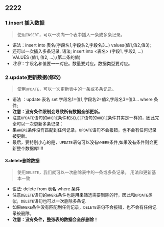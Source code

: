 



## 2222

### 1.insert 插入数据

> 使用`INSERT`，可以一次向一个表中插入一条或多条记录。

- 语法：insert into 表名(字段名1,字段名2,字段名3...) values(值1,值2,值3);
- 还可以一次插入多条记录, 语法; insert into <表名> (字段1, 字段2, ...) VALUES (值1, 值2, ...),(第二条的值)
- *注意*：字段名和值要一一对应。数量要对应。数据类型要对应。

### 2.update更新数据(修改)

> 使用`UPDATE`，可以一次更新表中的一条或多条记录。

- 语法 ：update 表名 set 字段名1=值1,字段名2=值2,字段名3=值3... where 条件;
- **注意：没有条件限制会导致所有数据全部更新。**
- 注意`UPDATE`语句的`WHERE`条件和`SELECT`语句的`WHERE`条件其实是一样的，因此完全可以一次更新多条记录：
- 果`WHERE`条件没有匹配到任何记录，`UPDATE`语句不会报错，也不会有任何记录被更新。
- 最后，要特别小心的是，`UPDATE`语句可以没有`WHERE`条件,如果没有条件则会更新整个数据库!!!!



#### 3.delete删除数据

> 使用`DELETE`，我们就可以一次删除表中的一条或多条记录。 用法和更新基本一致

- 语法: delete from 表名 where 条件
- 注意`DELETE`语句的`WHERE`条件也是用来筛选需要删除的行，因此和`UPDATE`类似，`DELETE`语句也可以一次删除多条记
- 如果`WHERE`条件没有匹配到任何记录，`DELETE`语句不会报错，也不会有任何记录被删除。
- **注意：没有条件，整张表的数据会全部删除！**

